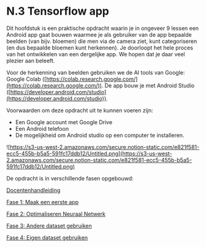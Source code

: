 # N.3 Tensorflow app

Dit hoofdstuk is een praktische opdracht waarin je in ongeveer 9 lessen een Android app gaat bouwen waarmee je als gebruiker van de app bepaalde beelden (van bijv. bloemen) die men via de camera ziet, kunt categoriseren (en dus bepaalde bloemen kunt herkennen). Je doorloopt het hele proces van het ontwikkelen van een dergelijke app. We hopen dat je daar veel plezier aan beleeft.

Voor de herkenning van beelden gebruiken we de AI tools van Google: Google Colab ([https://colab.research.google.com/](https://colab.research.google.com/)). De app bouw je met Android Studio ([https://developer.android.com/studio](https://developer.android.com/studio)). 

Voorwaarden om deze opdracht uit te kunnen voeren zijn:

- Een Google account met Google Drive
- Een Android telefoon
- De mogelijkheid om Android studio op een computer te installeren.

![https://s3-us-west-2.amazonaws.com/secure.notion-static.com/e821f581-ecc5-455b-b5a5-591fc17ddb12/Untitled.png](https://s3-us-west-2.amazonaws.com/secure.notion-static.com/e821f581-ecc5-455b-b5a5-591fc17ddb12/Untitled.png)

De opdracht is in verschillende fasen opgebouwd:

[Docentenhandleiding](https://www.notion.so/Docentenhandleiding-6f3f75d1bb2c45f7ac2a70f3dff3d554)

[Fase 1: Maak een eerste app](https://www.notion.so/Fase-1-Maak-een-eerste-app-c1cc8e2a95ee4958a9b1ce3e31542bf9)

[Fase 2: Optimaliseren Neuraal Netwerk](https://www.notion.so/Fase-2-Optimaliseren-Neuraal-Netwerk-5cb21d36888844e9a855b563cf6c4040)

[Fase 3: Andere dataset gebruiken](https://www.notion.so/Fase-3-Andere-dataset-gebruiken-4483ea43791c474a870b90981dd4fdee)

[Fase 4: Eigen dataset gebruiken](https://www.notion.so/Fase-4-Eigen-dataset-gebruiken-bc3e06c4f1854e9ead6348b6117994f4)